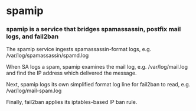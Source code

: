 # spamip

### spamip is a service that bridges spamassassin, postfix mail logs, and fail2ban

The spamip service ingests spamassassin-format logs, e.g. /var/log/spamassassin/spamd.log

When SA logs a spam, spamip examines the mail log, e.g. /var/log/mail.log and find the IP address which delivered the message.

Next, spamip logs its own simplified format log line for fail2ban to read, e.g. /var/log/mail-spam.log

Finally, fail2ban applies its iptables-based IP ban rule.

